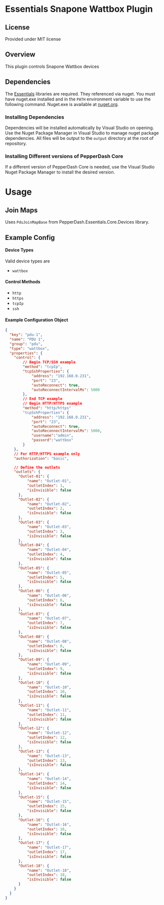 # Essentials Snapone Wattbox Plugin

## License

Provided under MIT license

## Overview

This plugin controls Snapone Wattbox devices

## Dependencies

The [Essentials](https://github.com/PepperDash/Essentials) libraries are required. They referenced via nuget. You must have nuget.exe installed and in the `PATH` environment variable to use the following command. Nuget.exe is available at [nuget.org](https://dist.nuget.org/win-x86-commandline/latest/nuget.exe).

### Installing Dependencies

Dependencies will be installed automatically by Visual Studio on opening. Use the Nuget Package Manager in
Visual Studio to manage nuget package dependencies. All files will be output to the `output` directory at the root of
repository.

### Installing Different versions of PepperDash Core

If a different version of PepperDash Core is needed, use the Visual Studio Nuget Package Manager to install the desired
version.

# Usage

## Join Maps

Uses `PduJoinMapBase` from PepperDash.Essentials.Core.Devices library.

## Example Config

#### Device Types

Valid device types are
* `wattbox`

#### Control Methods
* `http`
* `https`
* `tcpIp`
* `ssh`


#### Example Configuration Object

```json
{
  "key": "pdu-1",
  "name": "PDU 1",
  "group": "pdu",
  "type": "wattbox",
  "properties": {
    "control": {
        // Begin TCP/SSH example
        "method": "tcpIp", 
        "tcpSshProperties": {
            "address": "192.168.0.231",
            "port": "23",
            "autoReconnect": true,
            "autoReconnectIntervalMs": 5000
        },
        // End TCP example
        // Begin HTTP/HTTPS example
        "method": "http/https" 
        "tcpSshProperties": {
            "address": "192.168.0.231",
            "port": "23",
            "autoReconnect": true,
            "autoReconnectIntervalMs": 5000,
            "username":"admin",
            "passord":"wattbox"
        }
    },
    // For HTTP/HTTPS example only
    "authorization": "basic",

    // Define the outlets
    "outlets": {
      "Outlet-01": {
          "name": "Outlet-01",
          "outletIndex": 1,
          "isInvisible": false
      },
      "Outlet-02": {
          "name": "Outlet-02",
          "outletIndex": 2,
          "isInvisible": false
      },
      "Outlet-03": {
          "name": "Outlet-03",
          "outletIndex": 3,
          "isInvisible": false
      },
      "Outlet-04": {
          "name": "Outlet-04",
          "outletIndex": 4,
          "isInvisible": false
      },
      "Outlet-05": {
          "name": "Outlet-05",
          "outletIndex": 5,
          "isInvisible": false
      },
      "Outlet-06": {
          "name": "Outlet-06",
          "outletIndex": 6,
          "isInvisible": false
      },
      "Outlet-07": {
          "name": "Outlet-07",
          "outletIndex": 7,
          "isInvisible": false
      },
      "Outlet-08": {
          "name": "Outlet-08",
          "outletIndex": 8,
          "isInvisible": false
      },
      "Outlet-09": {
          "name": "Outlet-09",
          "outletIndex": 9,
          "isInvisible": false
      },
      "Outlet-10": {
          "name": "Outlet-10",
          "outletIndex": 10,
          "isInvisible": false
      },
      "Outlet-11": {
          "name": "Outlet-11",
          "outletIndex": 11,
          "isInvisible": false
      },
      "Outlet-12": {
          "name": "Outlet-12",
          "outletIndex": 12,
          "isInvisible": false
      },
      "Outlet-13": {
          "name": "Outlet-13",
          "outletIndex": 13,
          "isInvisible": false
      },
      "Outlet-14": {
          "name": "Outlet-14",
          "outletIndex": 14,
          "isInvisible": false
      },
      "Outlet-15": {
          "name": "Outlet-15",
          "outletIndex": 15,
          "isInvisible": false
      },
      "Outlet-16": {
          "name": "Outlet-16",
          "outletIndex": 16,
          "isInvisible": false
      },
      "Outlet-17": {
          "name": "Outlet-17",
          "outletIndex": 17,
          "isInvisible": false
      },
      "Outlet-18": {
          "name": "Outlet-18",
          "outletIndex": 18,
          "isInvisible": false
      }
    }
  }
}
```
